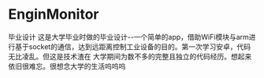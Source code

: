 # EnginMonitor
毕业设计
这是大学毕业时做的毕业设计--一个简单的app，借助WiFi模块与arm进行基于socket的通信，达到远距离控制工业设备的目的。第一次学习安卓，代码无比凌乱。但这是技术渣在
大学期间为数不多的完整且独立的代码经历。想起来依旧很难忘。很想念大学的生活呜呜呜
